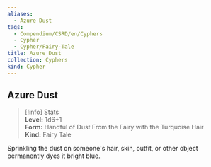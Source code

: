 ```yaml
---
aliases:
  - Azure Dust
tags:
  - Compendium/CSRD/en/Cyphers
  - Cypher
  - Cypher/Fairy-Tale
title: Azure Dust
collection: Cyphers
kind: Cypher
---
```

## Azure Dust  
>[!info] Stats  
> **Level:** 1d6+1  
> **Form:** Handful of Dust From the Fairy with the Turquoise Hair  
> **Kind:** Fairy Tale
  
Sprinkling the dust on someone's hair, skin, outfit, or other object permanently dyes it bright blue.